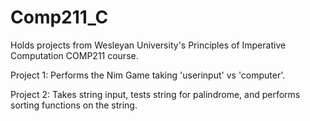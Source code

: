 # Comp211_C
Holds projects from Wesleyan University's Principles of Imperative Computation COMP211 course.

Project 1: Performs the Nim Game taking 'userinput' vs 'computer'.

Project 2: Takes string input, tests string for palindrome, and performs sorting functions on the string.
